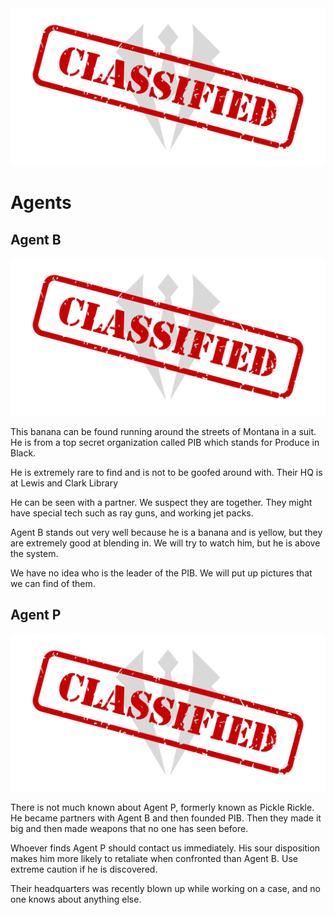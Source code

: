 <img src="/img/Classified.png"/>

# Agents

<section class="agent">
  <h1>Agent B</h1>
  <img class="agent left" src="/img/Classified.png"/>
  <p>This banana can be found running around the streets of Montana in a suit. He is from a top secret organization called <span class="redacted">PIB</span> which stands for <span class="redacted">Produce</span> <span class="redacted">in</span> <span class="redacted">Black</span>.
  </p>
  
  <p>He is extremely rare to find and is not to be goofed around with. Their HQ is at <span class="redacted">Lewis</span> <span class="redacted">and</span> <span class="redacted">Clark</span> <span class="redacted">Library</span>
  </p>
  
  <p>He can be seen with a partner. We suspect they are together. They might have special tech such as ray guns, and working jet packs.
  </p>
  
  <p>Agent B stands out very well because he is a banana and is yellow, but they are extremely good at blending in. We will try to watch him, but he is above the system.</p>
  
  <p>We have no idea who is the leader of the <span class="redacted">PIB</span>. We will put up pictures that we can find of them.</p>

</section>

<section class="agent">
<h1>Agent P</h1>
<img class="agent right" src="/img/Classified.png"/>

<p>There is not much known about Agent P, formerly known as <span class="redacted">Pickle</span> <span class="redacted">Rickle</span>. He became partners with <span class="redacted">Agent B</span> and then founded <span class="redacted">PIB</span>. Then they made it big and then made weapons that no one has seen before.
</p>

<p><span class="redacted">Whoever</span> <span class="redacted">finds</span> Agent P <span class="redacted">should</span> <span class="redacted">contact</span> <span class="redacted">us</span> <span class="redacted">immediately.</span> <span class="redacted">His</span> <span class="redacted">sour</span> <span class="redacted">disposition</span> <span class="redacted">makes</span> <span class="redacted">him</span> <span class="redacted">more</span> <span class="redacted">likely</span> <span class="redacted">to</span> <span class="redacted">retaliate</span> <span class="redacted">when</span> <span class="redacted">confronted</span> <span class="redacted">than</span> <span class="redacted">Agent</span> <span class="redacted">B.</span> <span class="redacted">Use</span> <span class="redacted">extreme</span> <span class="redacted">caution</span> <span class="redacted">if</span> <span class="redacted">he</span> <span class="redacted">is</span> <span class="redacted">discovered.</span></p>

<p>Their headquarters was recently blown up while working on a case, and no one knows about anything else.</p>
</section>


